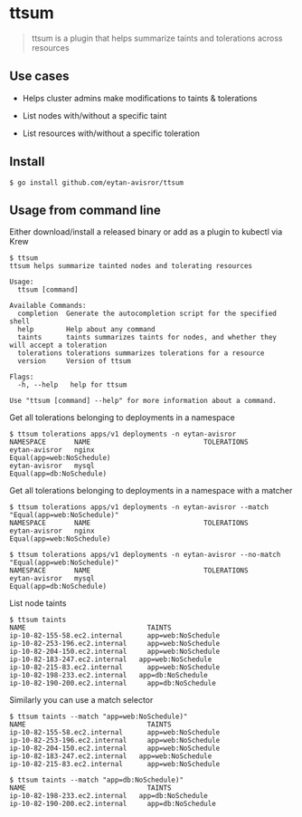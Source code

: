# ttsum

> ttsum is a plugin that helps summarize taints and tolerations across resources

## Use cases

- Helps cluster admins make modifications to taints & tolerations

- List nodes with/without a specific taint

- List resources with/without a specific toleration

## Install

```text
$ go install github.com/eytan-avisror/ttsum
```

## Usage from command line

Either download/install a released binary or add as a plugin to kubectl via Krew

```text
$ ttsum
ttsum helps summarize tainted nodes and tolerating resources

Usage:
  ttsum [command]

Available Commands:
  completion  Generate the autocompletion script for the specified shell
  help        Help about any command
  taints      taints summarizes taints for nodes, and whether they will accept a toleration
  tolerations tolerations summarizes tolerations for a resource
  version     Version of ttsum

Flags:
  -h, --help   help for ttsum

Use "ttsum [command] --help" for more information about a command.
```

Get all tolerations belonging to deployments in a namespace

```text
$ ttsum tolerations apps/v1 deployments -n eytan-avisror
NAMESPACE    	NAME                        	TOLERATIONS
eytan-avisror	nginx      	                  Equal(app=web:NoSchedule)
eytan-avisror	mysql                       	Equal(app=db:NoSchedule)
```

Get all tolerations belonging to deployments in a namespace with a matcher

```text
$ ttsum tolerations apps/v1 deployments -n eytan-avisror --match "Equal(app=web:NoSchedule)"
NAMESPACE    	NAME                        	TOLERATIONS
eytan-avisror	nginx      	                  Equal(app=web:NoSchedule)

$ ttsum tolerations apps/v1 deployments -n eytan-avisror --no-match "Equal(app=web:NoSchedule)"
NAMESPACE    	NAME                        	TOLERATIONS
eytan-avisror	mysql                       	Equal(app=db:NoSchedule)
```

List node taints

```text
$ ttsum taints
NAME                         	  TAINTS
ip-10-82-155-58.ec2.internal 	  app=web:NoSchedule
ip-10-82-253-196.ec2.internal	  app=web:NoSchedule
ip-10-82-204-150.ec2.internal	  app=web:NoSchedule
ip-10-82-183-247.ec2.internal  	app=web:NoSchedule
ip-10-82-215-83.ec2.internal 	  app=web:NoSchedule
ip-10-82-198-233.ec2.internal  	app=db:NoSchedule
ip-10-82-190-200.ec2.internal	  app=db:NoSchedule
```

Similarly you can use a match selector
```text
$ ttsum taints --match "app=web:NoSchedule)"
NAME                         	  TAINTS
ip-10-82-155-58.ec2.internal 	  app=web:NoSchedule
ip-10-82-253-196.ec2.internal	  app=web:NoSchedule
ip-10-82-204-150.ec2.internal	  app=web:NoSchedule
ip-10-82-183-247.ec2.internal  	app=web:NoSchedule
ip-10-82-215-83.ec2.internal 	  app=web:NoSchedule

$ ttsum taints --match "app=db:NoSchedule)"
NAME                         	  TAINTS
ip-10-82-198-233.ec2.internal  	app=db:NoSchedule
ip-10-82-190-200.ec2.internal	  app=db:NoSchedule
```
